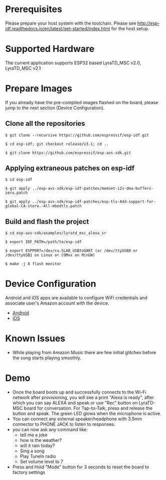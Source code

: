 # Prerequisites
Please prepare your host system with the toolchain. Please see http://esp-idf.readthedocs.io/en/latest/get-started/index.html for the host setup.

# Supported Hardware
The current application supports ESP32 based LyraTD_MSC v2.0, LyraTD_MSC v2.1

# Prepare Images
If you already have the pre-compiled images flashed on the board, please jump to the next section (Device Configuration).

## Clone all the repositories
```
$ git clone --recursive https://github.com/espressif/esp-idf.git

$ cd esp-idf; git checkout release/v3.1; cd ..

$ git clone https://github.com/espressif/esp-avs-sdk.git
```

## Applying extraneous patches on esp-idf
```
$ cd esp-idf

$ git apply ../esp-avs-sdk/esp-idf-patches/memset-i2s-dma-buffers-zero.patch

$ git apply ../esp-avs-sdk/esp-idf-patches/esp-tls-Add-support-for-global-CA-store.-All-mbedtls.patch
```

## Build and flash the project
```
$ cd esp-avs-sdk/examples/lyratd_msc_alexa_sr

$ export IDF_PATH=/path/to/esp-idf

$ export ESPPORT=/dev/cu.SLAB_USBtoUART (or /dev/ttyUSB0 or /dev/ttyUSB1 on Linux or COMxx on MinGW)

$ make -j 8 flash monitor
```

# Device Configuration
Android and iOS apps are available to configure WiFi credentials and associate user's Amazon account with the device.
* [Android](https://github.com/espressif/esp-avs-sdk/releases)
* [iOS](https://github.com/espressif/esp-idf-provisioning-ios/tree/versions/avs)

# Known Issues
* While playing from Amazon Music there are few initial glitches before the song starts playing smoothly.

# Demo
* Once the board boots up and successfully connects to the Wi-Fi network after provisioning, you will see a print "Alexa is ready", after which you can say ALEXA and speak or use "Rec" button on LyraTD-MSC board for conversation. For Tap-to-Talk, press and release the button and speak. The green LED glows when the microphone is active.
* You can connect any external speaker/headphone with 3.5mm connector to PHONE JACK to listen to responses.
* you can now ask any command like:
    * tell me a joke
    * how is the weather?
    * will it rain today?
    * Sing a song
    * Play TuneIn radio
    * Set volume level to 7
* Press and Hold "Mode" button for 3 seconds to reset the board to factory settings
